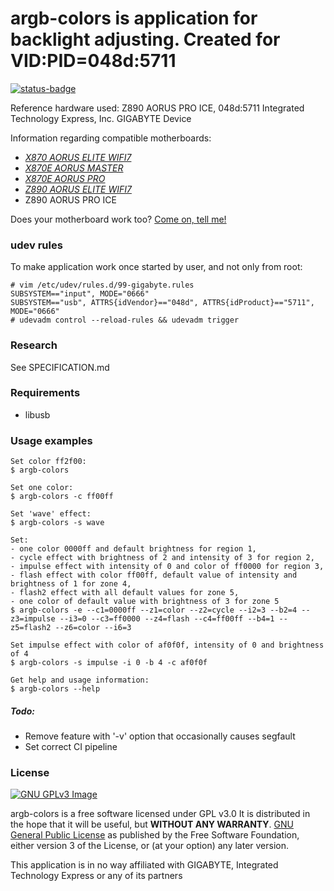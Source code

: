 # argb-colors is application for backlight adjusting. Created for VID:PID=048d:5711


[![status-badge](https://ci.redrise.ru/api/badges/13/status.svg)](https://ci.redrise.ru/repos/13)

Reference hardware used: Z890 AORUS PRO ICE, 048d:5711 Integrated Technology Express, Inc. GIGABYTE Device

Information regarding compatible motherboards:

* *[X870 AORUS ELITE WIFI7](https://github.com/developersu/argbColors/issues/2)*
* *[X870E AORUS MASTER](https://github.com/developersu/argbColors/issues/5#issuecomment-2762690239)*
* *[X870E AORUS PRO](https://github.com/developersu/argbColors/issues/3)*
* *[Z890 AORUS ELITE WIFI7](https://github.com/developersu/argbColors/issues/4)*
* Z890 AORUS PRO ICE

Does your motherboard work too? [Come on, tell me!](https://github.com/developersu/argbColors/issues/5)

### udev rules

To make application work once started by user, and not only from root:
```
# vim /etc/udev/rules.d/99-gigabyte.rules
SUBSYSTEM=="input", MODE="0666"
SUBSYSTEM=="usb", ATTRS{idVendor}=="048d", ATTRS{idProduct}=="5711", MODE="0666"
# udevadm control --reload-rules && udevadm trigger
```
### Research

See SPECIFICATION.md

### Requirements

* libusb

### Usage examples

```
Set color ff2f00:
$ argb-colors

Set one color:
$ argb-colors -c ff00ff

Set 'wave' effect:
$ argb-colors -s wave

Set: 
- one color 0000ff and default brightness for region 1, 
- cycle effect with brightness of 2 and intensity of 3 for region 2, 
- impulse effect with intensity of 0 and color of ff0000 for region 3, 
- flash effect with color ff00ff, default value of intensity and brightness of 1 for zone 4, 
- flash2 effect with all default values for zone 5,
- one color of default value with brightness of 3 for zone 5
$ argb-colors -e --c1=0000ff --z1=color --z2=cycle --i2=3 --b2=4 --z3=impulse --i3=0 --c3=ff0000 --z4=flash --c4=ff00ff --b4=1 --z5=flash2 --z6=color --i6=3 

Set impulse effect with color of af0f0f, intensity of 0 and brightness of 4
$ argb-colors -s impulse -i 0 -b 4 -c af0f0f

Get help and usage information:
$ argb-colors --help
```

##### Todo:
* Remove feature with '-v' option that occasionally causes segfault
* Set correct CI pipeline

### License
[![GNU GPLv3 Image](https://www.gnu.org/graphics/gplv3-127x51.png)](https://www.gnu.org/licenses/gpl-3.0.en.html)  

argb-colors is a free software licensed under GPL v3.0 It is distributed in the hope that it will be useful, but **WITHOUT ANY WARRANTY**. [GNU General Public License](https://www.gnu.org/licenses/gpl.html) as published by the Free Software Foundation, either version 3 of the License, or (at your option) any later version.


This application is in no way affiliated with GIGABYTE, Integrated Technology Express or any of its partners